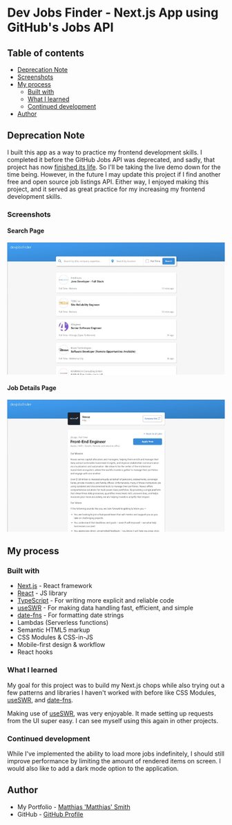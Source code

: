 # Dev Jobs Finder - Next.js App using GitHub's Jobs API

## Table of contents

- [Deprecation Note](#deprecation-note)
- [Screenshots](#screenshots)
- [My process](#my-process)
  - [Built with](#built-with)
  - [What I learned](#what-i-learned)
  - [Continued development](#continued-development)
- [Author](#author)

## Deprecation Note
I built this app as a way to practice my frontend development skills. I completed it before the GitHub Jobs API was deprecated, and sadly, that project has now [finished its life](https://github.blog/changelog/2021-04-19-deprecation-notice-github-jobs-site/). So I'll be taking the live demo down for the time being. However, in the future I may update this project if I find another free and open source job listings API. Either way, I enjoyed making this project, and it served as great practice for my increasing my frontend development skills.

### Screenshots
#### Search Page
![](screenshots/dev-jobs-finder-homepage.jpg)

#### Job Details Page
![](screenshots/dev-jobs-finder-job-details-page.jpg)

## My process

### Built with

- [Next.js](https://nextjs.org/) - React framework
- [React](https://reactjs.org/) - JS library
- [TypeScript](https://www.typescriptlang.org/) - For writing more explicit and reliable code
- [useSWR](https://swr.vercel.app/) - For making data handling fast, efficient, and simple
- [date-fns](https://date-fns.org/) - For formatting date strings
- Lambdas (Serverless functions)
- Semantic HTML5 markup
- CSS Modules & CSS-in-JS
- Mobile-first design & workflow
- React hooks

### What I learned

My goal for this project was to build my Next.js chops while also trying out a few patterns and libraries I haven't worked with before like CSS Modules, [useSWR](https://swr.vercel.app/), and [date-fns](https://date-fns.org/).

Making use of [useSWR](https://swr.vercel.app/), was very enjoyable. It made setting up requests from the UI super easy. I can see myself using this again in other projects.

### Continued development

While I've implemented the ability to load more jobs indefinitely, I should still improve performance by limiting the amount of rendered items on screen. I would 
also like to add a dark mode option to the application.

## Author

- My Portfolio - [Matthias 'Matthias' Smith](https://portfolio-matthiassmith.vercel.app)
- GitHub - [GitHub Profile](https://github.com/MatthiasSmith)

